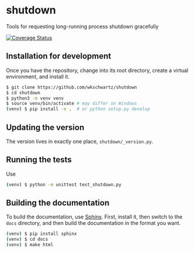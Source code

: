 # shutdown
Tools for requesting long-running process shutdown gracefully

[![Coverage Status](https://coveralls.io/repos/github/wkschwartz/shutdown/badge.svg?branch=master)](https://coveralls.io/github/wkschwartz/shutdown?branch=master)

## Installation for development

Once you have the repository, change into its root directory, create a virtual
environment, and install it.

```bash
$ git clone https://github.com/wkschwartz/shutdown
$ cd shutdown
$ python3 -m venv venv
$ source venv/bin/activate # may differ on Windows
(venv) $ pip install -e .  # or python setup.py develop
```

## Updating the version

The version lives in exactly one place, `shutdown/_version.py`.

## Running the tests

Use
```bash
(venv) $ python -m unittest test_shutdown.py
```

## Building the documentation

To build the documentation, use [Sphinx](http://www.sphinx-doc.org).
First, install it, then switch to the `docs` directory, and then build the
documentation in the format you want.
```bash
(venv) $ pip install sphinx
(venv) $ cd docs
(venv) $ make html
```
